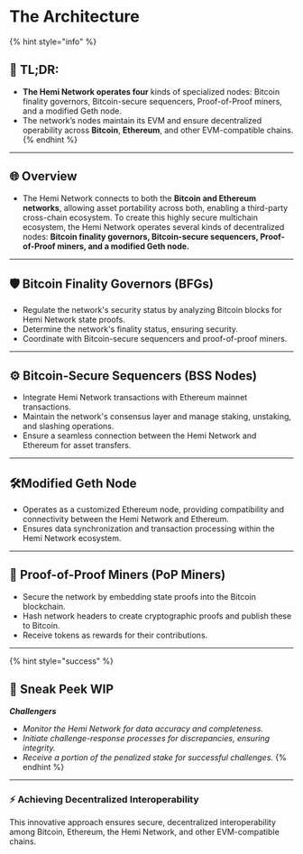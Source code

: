 # The Architecture

{% hint style="info" %}
## 📜 **TL;DR:**

* **The Hemi Network operates four** kinds of specialized nodes: Bitcoin finality governors, Bitcoin-secure sequencers, Proof-of-Proof miners, and a modified Geth node.
* The network’s nodes maintain its EVM and ensure decentralized operability across **Bitcoin**, **Ethereum**, and other EVM-compatible chains.
{% endhint %}

***

## 🌐 Overview

* The Hemi Network connects to both the **Bitcoin and Ethereum networks**, allowing asset portability across both, enabling a third-party cross-chain ecosystem. To create this highly secure multichain ecosystem, the Hemi Network operates several kinds of decentralized nodes: **Bitcoin finality governors, Bitcoin-secure sequencers, Proof-of-Proof miners, and a modified Geth node.**

***

## 🛡️ **Bitcoin Finality Governors (BFGs)**

* Regulate the network's security status by analyzing Bitcoin blocks for Hemi Network state proofs.
* Determine the network's finality status, ensuring security.
* Coordinate with Bitcoin-secure sequencers and proof-of-proof miners.

***

## ⚙️ **Bitcoin-Secure Sequencers (BSS Nodes)**

* Integrate Hemi Network transactions with Ethereum mainnet transactions.
* Maintain the network's consensus layer and manage staking, unstaking, and slashing operations.
* Ensure a seamless connection between the Hemi Network and Ethereum for asset transfers.

***

## 🛠️Modified Geth Node

* Operates as a customized Ethereum node, providing compatibility and connectivity between the Hemi Network and Ethereum.
* Ensures data synchronization and transaction processing within the Hemi Network ecosystem.

***

## 🔗 **Proof-of-Proof Miners (PoP Miners)**

* Secure the network by embedding state proofs into the Bitcoin blockchain.
* Hash network headers to create cryptographic proofs and publish these to Bitcoin.
* Receive tokens as rewards for their contributions.

***

{% hint style="success" %}
## 👀 Sneak Peek WIP

_**Challengers**_

* _Monitor the Hemi Network for data accuracy and completeness._
* _Initiate challenge-response processes for discrepancies, ensuring integrity._
* _Receive a portion of the penalized stake for successful challenges._
{% endhint %}



***

### ⚡️ Achieving Decentralized Interoperability

This innovative approach ensures secure, decentralized interoperability among Bitcoin, Ethereum, the Hemi Network, and other EVM-compatible chains.
